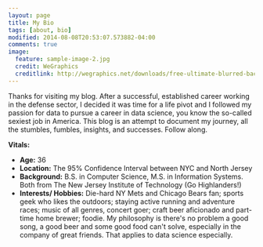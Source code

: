 ```yaml
---
layout: page
title: My Bio
tags: [about, bio]
modified: 2014-08-08T20:53:07.573882-04:00
comments: true
image:
  feature: sample-image-2.jpg
  credit: WeGraphics
  creditlink: http://wegraphics.net/downloads/free-ultimate-blurred-background-pack/
---
```


  Thanks for visiting my blog.  After a successful, established career working in
  the defense sector, I decided it was time for a life pivot and I followed my
  passion for data to pursue a career in data science, you know the so-called
  sexiest job in America.  This blog is an attempt to document my journey, all the
  stumbles, fumbles, insights, and successes.  Follow along.  

  
<b>Vitals:</b>  

* <b>Age:</b>          36  
* <b>Location:</b>     The 95% Confidence Interval between NYC and North Jersey  
* <b>Background:</b>   B.S. in Computer Science, M.S. in Information Systems.  Both from The New Jersey Institute of Technology (Go Highlanders!)  
* <b>Interests/
  Hobbies:</b>      Die-hard NY Mets and Chicago Bears fan; sports geek who likes the outdoors; staying active running and adventure races; music of all genres, concert goer; craft beer aficionado and part-time home brewer; foodie.  My philosophy is there's no problem a good song, a good beer and some good food can't solve, especially in the company of great friends.  That applies to data science especially.
